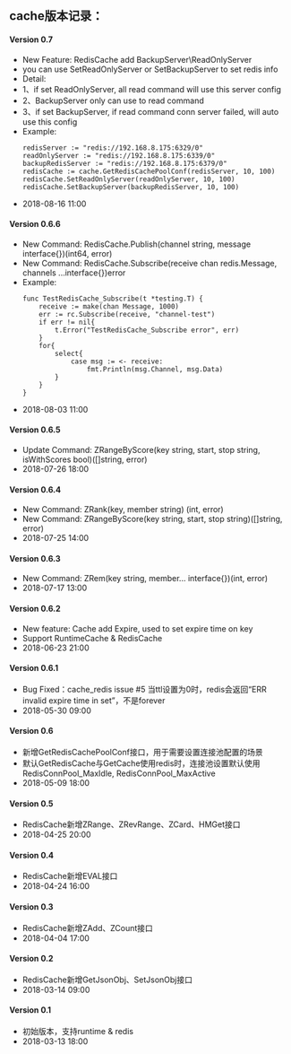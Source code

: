 ## cache版本记录：

#### Version 0.7
* New Feature: RedisCache add BackupServer\ReadOnlyServer
* you can use SetReadOnlyServer or SetBackupServer to set redis info
* Detail:
* 1、if set ReadOnlyServer, all read command will use this server config
* 2、BackupServer only can use to read command
* 3、if set BackupServer, if read command conn server failed, will auto use this config
* Example:
    ``` golang
    redisServer := "redis://192.168.8.175:6329/0"
    readOnlyServer := "redis://192.168.8.175:6339/0"
    backupRedisServer := "redis://192.168.8.175:6379/0"
    redisCache := cache.GetRedisCachePoolConf(redisServer, 10, 100)
    redisCache.SetReadOnlyServer(readOnlyServer, 10, 100)
    redisCache.SetBackupServer(backupRedisServer, 10, 100)
    ```
* 2018-08-16 11:00

#### Version 0.6.6
* New Command: RedisCache.Publish(channel string, message interface{})(int64, error)
* New Command: RedisCache.Subscribe(receive chan redis.Message, channels ...interface{})error
* Example:
    ``` golang
    func TestRedisCache_Subscribe(t *testing.T) {
        receive := make(chan Message, 1000)
        err := rc.Subscribe(receive, "channel-test")
        if err != nil{
            t.Error("TestRedisCache_Subscribe error", err)
        }
        for{
            select{
                case msg := <- receive:
                    fmt.Println(msg.Channel, msg.Data)
            }
        }
    }
    ```
* 2018-08-03 11:00

#### Version 0.6.5
* Update Command: ZRangeByScore(key string, start, stop string, isWithScores bool)([]string, error)
* 2018-07-26 18:00

#### Version 0.6.4
* New Command: ZRank(key, member string) (int, error)
* New Command: ZRangeByScore(key string, start, stop string)([]string, error)
* 2018-07-25 14:00

#### Version 0.6.3
* New Command: ZRem(key string, member... interface{})(int, error)
* 2018-07-17 13:00

#### Version 0.6.2
* New feature: Cache add Expire, used to set expire time on key
* Support RuntimeCache & RedisCache
* 2018-06-23 21:00

#### Version 0.6.1
* Bug Fixed：cache_redis issue #5 当ttl设置为0时，redis会返回“ERR invalid expire time in set”，不是forever
* 2018-05-30 09:00

#### Version 0.6
* 新增GetRedisCachePoolConf接口，用于需要设置连接池配置的场景
* 默认GetRedisCache与GetCache使用redis时，连接池设置默认使用RedisConnPool_MaxIdle, RedisConnPool_MaxActive
* 2018-05-09 18:00

#### Version 0.5
* RedisCache新增ZRange、ZRevRange、ZCard、HMGet接口
* 2018-04-25 20:00

#### Version 0.4
* RedisCache新增EVAL接口
* 2018-04-24 16:00


#### Version 0.3
* RedisCache新增ZAdd、ZCount接口
* 2018-04-04 17:00

#### Version 0.2
* RedisCache新增GetJsonObj、SetJsonObj接口
* 2018-03-14 09:00

#### Version 0.1
* 初始版本，支持runtime & redis
* 2018-03-13 18:00